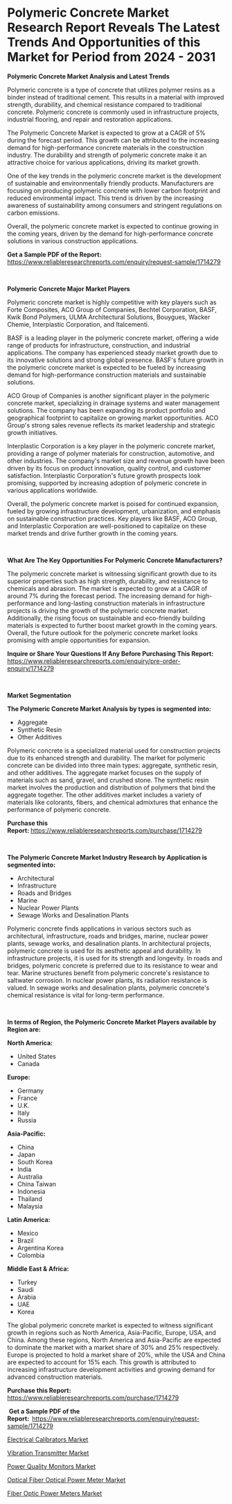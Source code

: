 <p><h1>Polymeric Concrete Market Research Report Reveals The Latest Trends And Opportunities of this Market for Period from 2024 - 2031</h1></p><p><strong>Polymeric Concrete Market Analysis and Latest Trends</strong></p>
<p><p>Polymeric concrete is a type of concrete that utilizes polymer resins as a binder instead of traditional cement. This results in a material with improved strength, durability, and chemical resistance compared to traditional concrete. Polymeric concrete is commonly used in infrastructure projects, industrial flooring, and repair and restoration applications.</p><p>The Polymeric Concrete Market is expected to grow at a CAGR of 5% during the forecast period. This growth can be attributed to the increasing demand for high-performance concrete materials in the construction industry. The durability and strength of polymeric concrete make it an attractive choice for various applications, driving its market growth.</p><p>One of the key trends in the polymeric concrete market is the development of sustainable and environmentally friendly products. Manufacturers are focusing on producing polymeric concrete with lower carbon footprint and reduced environmental impact. This trend is driven by the increasing awareness of sustainability among consumers and stringent regulations on carbon emissions.</p><p>Overall, the polymeric concrete market is expected to continue growing in the coming years, driven by the demand for high-performance concrete solutions in various construction applications.</p></p>
<p><strong>Get a Sample PDF of the Report:&nbsp;</strong> <a href="https://www.reliableresearchreports.com/enquiry/request-sample/1714279">https://www.reliableresearchreports.com/enquiry/request-sample/1714279</a></p>
<p>&nbsp;</p>
<p><strong>Polymeric Concrete Major Market Players</strong></p>
<p><p>Polymeric concrete market is highly competitive with key players such as Forte Composites, ACO Group of Companies, Bechtel Corporation, BASF, Kwik Bond Polymers, ULMA Architectural Solutions, Bouygues, Wacker Chemie, Interplastic Corporation, and Italcementi.</p><p>BASF is a leading player in the polymeric concrete market, offering a wide range of products for infrastructure, construction, and industrial applications. The company has experienced steady market growth due to its innovative solutions and strong global presence. BASF's future growth in the polymeric concrete market is expected to be fueled by increasing demand for high-performance construction materials and sustainable solutions.</p><p>ACO Group of Companies is another significant player in the polymeric concrete market, specializing in drainage systems and water management solutions. The company has been expanding its product portfolio and geographical footprint to capitalize on growing market opportunities. ACO Group's strong sales revenue reflects its market leadership and strategic growth initiatives.</p><p>Interplastic Corporation is a key player in the polymeric concrete market, providing a range of polymer materials for construction, automotive, and other industries. The company's market size and revenue growth have been driven by its focus on product innovation, quality control, and customer satisfaction. Interplastic Corporation's future growth prospects look promising, supported by increasing adoption of polymeric concrete in various applications worldwide.</p><p>Overall, the polymeric concrete market is poised for continued expansion, fueled by growing infrastructure development, urbanization, and emphasis on sustainable construction practices. Key players like BASF, ACO Group, and Interplastic Corporation are well-positioned to capitalize on these market trends and drive further growth in the coming years.</p></p>
<p>&nbsp;</p>
<p><strong>What Are The Key Opportunities For Polymeric Concrete Manufacturers?</strong></p>
<p><p>The polymeric concrete market is witnessing significant growth due to its superior properties such as high strength, durability, and resistance to chemicals and abrasion. The market is expected to grow at a CAGR of around 7% during the forecast period. The increasing demand for high-performance and long-lasting construction materials in infrastructure projects is driving the growth of the polymeric concrete market. Additionally, the rising focus on sustainable and eco-friendly building materials is expected to further boost market growth in the coming years. Overall, the future outlook for the polymeric concrete market looks promising with ample opportunities for expansion.</p></p>
<p><strong>Inquire or Share Your Questions If Any Before Purchasing This Report:</strong> <a href="https://www.reliableresearchreports.com/enquiry/pre-order-enquiry/1714279">https://www.reliableresearchreports.com/enquiry/pre-order-enquiry/1714279</a></p>
<p>&nbsp;</p>
<p><strong>Market Segmentation</strong></p>
<p><strong>The Polymeric Concrete Market Analysis by types is segmented into:</strong></p>
<p><ul><li>Aggregate</li><li>Synthetic Resin</li><li>Other Additives</li></ul></p>
<p><p>Polymeric concrete is a specialized material used for construction projects due to its enhanced strength and durability. The market for polymeric concrete can be divided into three main types: aggregate, synthetic resin, and other additives. The aggregate market focuses on the supply of materials such as sand, gravel, and crushed stone. The synthetic resin market involves the production and distribution of polymers that bind the aggregate together. The other additives market includes a variety of materials like colorants, fibers, and chemical admixtures that enhance the performance of polymeric concrete.</p></p>
<p><strong>Purchase this Report:&nbsp;</strong><a href="https://www.reliableresearchreports.com/purchase/1714279">https://www.reliableresearchreports.com/purchase/1714279</a></p>
<p>&nbsp;</p>
<p><strong>The Polymeric Concrete Market Industry Research by Application is segmented into:</strong></p>
<p><ul><li>Architectural</li><li>Infrastructure</li><li>Roads and Bridges</li><li>Marine</li><li>Nuclear Power Plants</li><li>Sewage Works and Desalination Plants</li></ul></p>
<p><p>Polymeric concrete finds applications in various sectors such as architectural, infrastructure, roads and bridges, marine, nuclear power plants, sewage works, and desalination plants. In architectural projects, polymeric concrete is used for its aesthetic appeal and durability. In infrastructure projects, it is used for its strength and longevity. In roads and bridges, polymeric concrete is preferred due to its resistance to wear and tear. Marine structures benefit from polymeric concrete's resistance to saltwater corrosion. In nuclear power plants, its radiation resistance is valued. In sewage works and desalination plants, polymeric concrete's chemical resistance is vital for long-term performance.</p></p>
<p>&nbsp;</p>
<p><strong>In terms of Region, the Polymeric Concrete Market Players available by Region are:</strong></p>
<p>
    <p> <strong> North America: </strong>
        <ul>
            <li>United States</li>
            <li>Canada</li>
        </ul>
        </p> 
    <p> <strong> Europe: </strong>
        <ul>
            <li>Germany</li>
            <li>France</li>
            <li>U.K.</li>
            <li>Italy</li>
            <li>Russia</li>
        </ul>
        </p> 
    <p> <strong> Asia-Pacific: </strong>
        <ul>
            <li>China</li>
            <li>Japan</li>
            <li>South Korea</li>
            <li>India</li>
            <li>Australia</li>
            <li>China Taiwan</li>
            <li>Indonesia</li>
            <li>Thailand</li>
            <li>Malaysia</li>
        </ul>
        </p> 
    <p> <strong> Latin America: </strong>
        <ul>
            <li>Mexico</li>
            <li>Brazil</li>
            <li>Argentina Korea</li>
            <li>Colombia</li>
        </ul>
        </p> 
    <p> <strong> Middle East & Africa: </strong>
        <ul>
            <li>Turkey</li>
            <li>Saudi</li>
            <li>Arabia</li>
            <li>UAE</li>
            <li>Korea</li>
        </ul>
    </p>
    </p>
<p><p>The global polymeric concrete market is expected to witness significant growth in regions such as North America, Asia-Pacific, Europe, USA, and China. Among these regions, North America and Asia-Pacific are expected to dominate the market with a market share of 30% and 25% respectively. Europe is projected to hold a market share of 20%, while the USA and China are expected to account for 15% each. This growth is attributed to increasing infrastructure development activities and growing demand for advanced construction materials.</p></p>
<p><strong>Purchase this Report: </strong><a href="https://www.reliableresearchreports.com/purchase/1714279">https://www.reliableresearchreports.com/purchase/1714279</a></p>
<p>&nbsp;<strong>Get a Sample PDF of the Report:&nbsp;&nbsp;</strong><a href="https://www.reliableresearchreports.com/enquiry/request-sample/1714279">https://www.reliableresearchreports.com/enquiry/request-sample/1714279</a></p>
<p><strong></strong></p>
<p><p><a href="https://github.com/johnbach50/Market-Research-Report-List-2/blob/main/electrical-calibrators-market.md">Electrical Calibrators Market</a></p><p><a href="https://github.com/kathiaseamanalvaradovlprc2h/Market-Research-Report-List-1/blob/main/vibration-transmitter-market.md">Vibration Transmitter Market</a></p><p><a href="https://github.com/wusalecollins540tpqoz/Market-Research-Report-List-1/blob/main/power-quality-monitors-market.md">Power Quality Monitors Market</a></p><p><a href="https://github.com/lylyparadise/Market-Research-Report-List-2/blob/main/optical-fiber-optical-power-meter-market.md">Optical Fiber Optical Power Meter Market</a></p><p><a href="https://github.com/GroverBarry/Market-Research-Report-List-4/blob/main/fiber-optic-power-meters-market.md">Fiber Optic Power Meters Market</a></p></p>